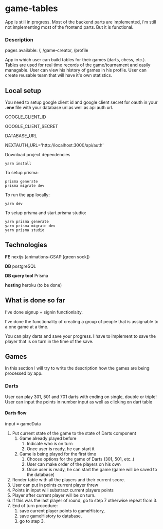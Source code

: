 # game-tables

App is still in progress. Most of the backend parts are implemented, i'm still not implementing most of the frontend parts. But it is functional.

### Description

pages available: /, /game-creator, /profile

App in which user can build tables for their games (darts, chess, etc.). Tables are used for real time records of the game/tournament and easily managable. User can view his history of games in his profile. User can create reusable team that will have it's own statistics.

## Local setup

You need to setup google client id and google client secret for oauth in your **.env** file with your database url as well as api auth url.

GOOGLE_CLIENT_ID

GOOGLE_CLIENT_SECRET

DATABASE_URL

NEXTAUTH_URL='http://localhost:3000/api/auth'

Download project dependencies
```
yarn install
```

To setup prisma:
```
prisma generate
prisma migrate dev
```

To run the app locally:
```
yarn dev
```

To setup prisma and start prisma studio: 
```
yarn prisma generate
yarn prisma migrate dev
yarn prisma studio
```

## Technologies

**FE** nextjs (animations-GSAP [green sock])

**DB** postgreSQL

**DB query tool** Prisma

**hosting** heroku (to be done)

## What is done so far

I've done signup + signin functionlaity.

I've done the functionality of creating a group of people that is assignable to a one game at a time.

You can play darts and save your progress. I have to implement to save the player that is on turn in the time of the save.

## Games

In this section I will try to write the description how the games are being processed by app.

### Darts

User can play 301, 501 and 701 darts with ending on single, double or triple! User can input the points in number input as well as clicking on dart table

#### Darts flow

input = gameData

1. Put current state of the game to the state of Darts component
   1. Game already played before
      1. Indicate who is on turn
      2. Once user is ready, he can start it
   2. Game is being played for the first time
      1. Choose options for the game of Darts (301, 501, etc..)
      2. User can make order of the players on his own
      3. Once user is ready, he can start the game (game will be saved to the database)
2. Render table with all the players and their current score.
3. User can put in points current player threw
4. Points in input will substract current players points
5. Player after current player will be on turn.
6. If this was the last player of round, go to step 7 otherwise repeat from 3.
7. End of turn procedure:
   1. save current player points to gameHistory,
   2. save gameHistory to database,
   3. go to step 3.
